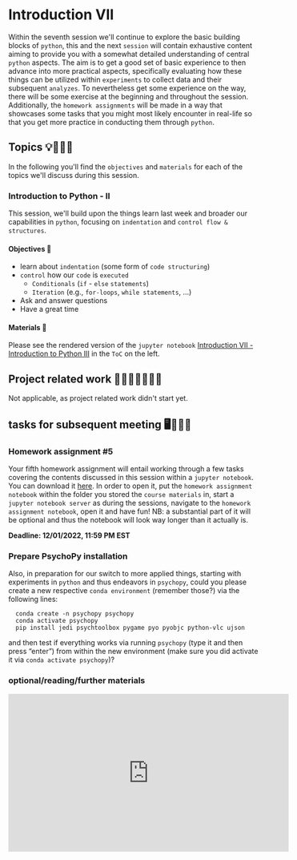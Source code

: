 # Introduction VII

Within the seventh session we'll continue to explore the basic building blocks of `python`, this and the next `session` will contain exhaustive content aiming to provide you with a somewhat detailed understanding of central `python` aspects. The aim is to get a good set of basic experience to then advance into more practical aspects, specifically evaluating how these things can be utilized within `experiments` to collect data and their subsequent `analyzes`. To nevertheless get some experience on the way, there will be some exercise at the beginning and throughout the session. Additionally, the `homework assignments` will be made in a way that showcases some tasks that you might most likely encounter in real-life so that you get more practice in conducting them through `python`.

## Topics 💡👨🏻‍🏫 

In the following you'll find the `objectives` and `materials` for each of the topics we'll discuss during this session.


### Introduction to Python - II
This session, we'll build upon the things learn last week and broader our capabilities in `python`, focusing on `indentation` and `control flow & structures`. 

#### Objectives 📍

- learn about `indentation` (some form of `code structuring`)
- `control` how our `code` is `executed`
  - `Conditionals` (`if` - `else` `statements`)
  - `Iteration` (e.g., `for-loops`, `while statements`, …)
- Ask and answer questions
- Have a great time

#### Materials 📓

Please see the rendered version of the `jupyter notebook` [Introduction VII - Introduction to Python III](https://peerherholz.github.io/Python_for_Psychologists_Winter2021/introduction/intro_python_III.html) in the `ToC` on the left.


## Project related work 🥼🧑🏿‍🔬👩🏻‍🔬

Not applicable, as project related work didn't start yet.

## tasks for subsequent meeting 🖥️✍🏽📖

### Homework assignment #5
Your fifth homework assignment will entail working through a few tasks covering the contents discussed in this session within a `jupyter notebook`. You can download it [here](https://www.dropbox.com/s/grci8e8g2gx7jst/PFP_assignment_5_intro_python_3.ipynb?dl=1). In order to open it, put the `homework assignment notebook` within the folder you stored the `course materials` in, start a `jupyter notebook server` as during the sessions, navigate to the `homework assignment notebook`, open it and have fun! NB: a substantial part of it will be optional and thus the notebook will look way longer than it actually is.

**Deadline: 12/01/2022, 11:59 PM EST**

### Prepare PsychoPy installation

Also, in preparation for our switch to more applied things, starting with experiments in `python` and thus endeavors in `psychopy`, could you please create a new respective `conda environment` (remember those?) via the following lines:

      conda create -n psychopy psychopy
      conda activate psychopy
      pip install jedi psychtoolbox pygame pyo pyobjc python-vlc ujson

and then test if everything works via running `psychopy` (type it and then press “enter”) from within the new environment (make sure you did activate it via `conda activate psychopy`)?

### optional/reading/further materials

<iframe width="560" height="315" src="https://www.youtube.com/embed/ZbdXzqO0uLo" title="YouTube video player" frameborder="0" allow="accelerometer; autoplay; clipboard-write; encrypted-media; gyroscope; picture-in-picture" allowfullscreen></iframe>